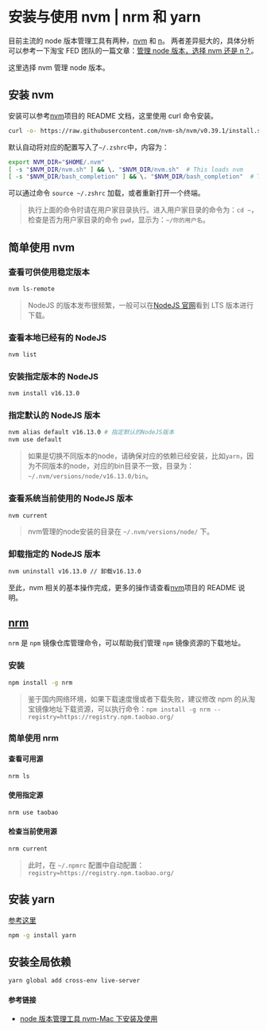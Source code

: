 # 安装与使用 nvm | nrm 和 yarn

目前主流的 node 版本管理工具有两种，[nvm](https://github.com/creationix/nvm) 和 [n](https://github.com/tj/n)。 两者差异挺大的，具体分析可以参考一下淘宝 FED 团队的一篇文章：[管理 node 版本，选择 nvm 还是 n？](http://taobaofed.org/blog/2015/11/17/nvm-or-n/)。

这里选择 nvm 管理 node 版本。

## 安装 nvm

安装可以参考[nvm](https://github.com/creationix/nvm)项目的 README 文档，这里使用 curl 命令安装。

```bash
curl -o- https://raw.githubusercontent.com/nvm-sh/nvm/v0.39.1/install.sh | bash
```

默认自动将对应的配置写入了`~/.zshrc`中，内容为：

```bash
export NVM_DIR="$HOME/.nvm"
[ -s "$NVM_DIR/nvm.sh" ] && \. "$NVM_DIR/nvm.sh"  # This loads nvm
[ -s "$NVM_DIR/bash_completion" ] && \. "$NVM_DIR/bash_completion"  # This loads nvm bash_completion
```

可以通过命令 `source ~/.zshrc` 加载，或者重新打开一个终端。

> 执行上面的命令时请在用户家目录执行。进入用户家目录的命令为：`cd ~`，检查是否为用户家目录的命令 `pwd`，显示为：`~/你的用户名`。

## 简单使用 nvm

### 查看可供使用稳定版本

```bash
nvm ls-remote
```

> NodeJS 的版本发布很频繁，一般可以在[NodeJS 官网](https://nodejs.org/en/)看到 LTS 版本进行下载。

### 查看本地已经有的 NodeJS

```bash
nvm list
```

### 安装指定版本的 NodeJS

```bash
nvm install v16.13.0
```

### 指定默认的 NodeJS 版本

```bash
nvm alias default v16.13.0 # 指定默认的NodeJS版本
nvm use default
```
> 如果是切换不同版本的node，请确保对应的依赖已经安装，比如`yarn`，因为不同版本的node，对应的bin目录不一致，目录为：`~/.nvm/versions/node/v16.13.0/bin`。

### 查看系统当前使用的 NodeJS 版本

```bash
nvm current
```

> nvm管理的node安装的目录在 `~/.nvm/versions/node/` 下。

### 卸载指定的 NodeJS 版本

```bash
nvm uninstall v16.13.0 // 卸载v16.13.0
```

至此，nvm 相关的基本操作完成，更多的操作请查看[nvm](https://github.com/creationix/nvm)项目的 README 说明。

## [nrm](https://github.com/Pana/nrm)

`nrm` 是 `npm` 镜像仓库管理命令，可以帮助我们管理 `npm` 镜像资源的下载地址。

### 安装

```bash
npm install -g nrm
```

> 鉴于国内网络环境，如果下载速度慢或者下载失败，建议修改 npm 的从淘宝镜像地址下载资源，可以执行命令：`npm install -g nrm --registry=https://registry.npm.taobao.org/`

### 简单使用 nrm

#### 查看可用源

```bash
nrm ls
```
#### 使用指定源

```bash
nrm use taobao
```

#### 检查当前使用源

```bash
nrm current
```

> 此时，在 `~/.npmrc` 配置中自动配置：`registry=https://registry.npm.taobao.org/`

## 安装 yarn

[参考这里](https://yarn.bootcss.com/docs/install/#mac-stable)

```bash
npm -g install yarn
```

## 安装全局依赖

```bash
yarn global add cross-env live-server
```

#### 参考链接

- [node 版本管理工具 nvm-Mac 下安装及使用](https://segmentfault.com/a/1190000004404505)
